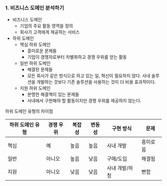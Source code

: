 ### 1. 비즈니스 도메인 분석하기

- 비즈니스 도메인
    - 기업의 주요 활동 영역을 정의
    - 회사가 고객에게 제공하는 서비스
- 하위 도메인
    - 핵심 하위 도메인
        - 흥미로운 문제들
        - 기업이 경쟁자로부터 차별화하고 경쟁 우위를 얻는 활동
    - 일반 하위 도메인
        - 해결된 문제들
        - 모든 회사가 같은 방식으로 하고 있는 일, 혁신이 필요하지 않다. 사내 솔루션을 개발하는 것보다 기존 솔루션을 사용하는 것이 더 비용 효과적이다.
    - 지원 하위 도메인
        - 분명한 해결책이 있는 문제들
        - 사내에서 구현해야 할 활동이지만 경쟁 우위를 제공하지 않는다.

하위 도메인 유형의 차이점

하위 도메인 유형 | 경쟁 우위 | 복잡성 | 변동성 | 구현 방식 | 문제 |
---------------|----------|------|-------|----------|------|
핵심 | 예 | 높음 | 높음 | 사내 개발 | 흥미로움 |
일반 | 아니오 | 높음 | 낮음 | 구매/도입 | 해결됨 |
지원 | 아니오 | 낮음 | 낮음 | 사내 개발/하청 | 뻔함 |